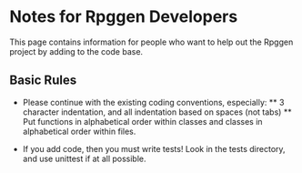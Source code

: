 
# Notes for Rpggen Developers

This page contains information for people who want to help out the Rpggen project by adding to the code base.

## Basic Rules

* Please continue with the existing coding conventions, especially:
** 3 character indentation, and all indentation based on spaces (not tabs)
** Put functions in alphabetical order within classes and classes in alphabetical order within files.

* If you add code, then you must write tests!  Look in the tests directory, and use unittest if at all possible.
